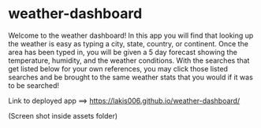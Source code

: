 # weather-dashboard

Welcome to the weather dashboard! In this app you will find that looking up the weather is easy as typing a city, state, country, or continent. Once the area has been typed in, you will be given a 5 day forecast showing the temperature, humidity, and the weather conditions. With the searches that get listed below for your own references, you may click those listed searches and be brought to the same weather stats that you would if it was to be searched!


Link to deployed app ==> https://lakis006.github.io/weather-dashboard/

(Screen shot inside assets folder)